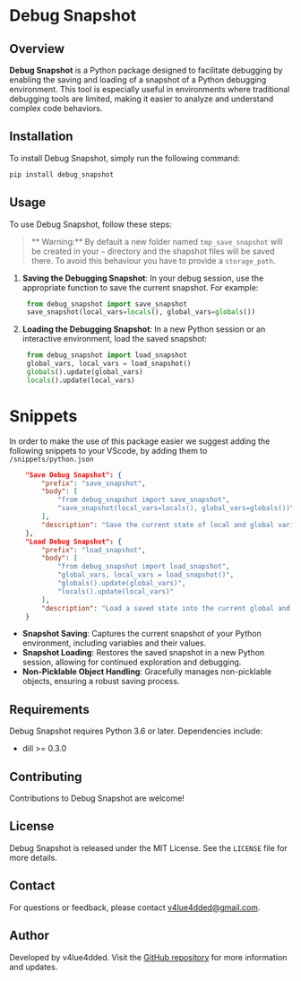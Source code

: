 # Debug Snapshot

## Overview

**Debug Snapshot** is a Python package designed to facilitate debugging by enabling the saving and loading of a snapshot of a Python debugging environment. This tool is especially useful in environments where traditional debugging tools are limited, making it easier to analyze and understand complex code behaviors.

## Installation

To install Debug Snapshot, simply run the following command:

```bash
pip install debug_snapshot
```

## Usage

To use Debug Snapshot, follow these steps:

> ** Warning:** By default a new folder named `tmp_save_snapshot` will be created in your `~` directory and the shapshot files will be saved there. To avoid this behaviour you have to provide a `storage_path`.

1. **Saving the Debugging Snapshot**:
   In your debug session, use the appropriate function to save the current snapshot. For example:
   ```python
    from debug_snapshot import save_snapshot
    save_snapshot(local_vars=locals(), global_vars=globals())
   ```

2. **Loading the Debugging Snapshot**:
   In a new Python session or an interactive environment, load the saved snapshot:
   ```python
    from debug_snapshot import load_snapshot
    global_vars, local_vars = load_snapshot()
    globals().update(global_vars)
    locals().update(local_vars)
   ```

# Snippets

In order to make the use of this package easier we suggest adding the following snippets to your VScode, by adding them to `/snippets/python.json` 
```json
    "Save Debug Snapshot": {
        "prefix": "save_snapshot",
        "body": [
            "from debug_snapshot import save_snapshot",
            "save_snapshot(local_vars=locals(), global_vars=globals())"
        ],
        "description": "Save the current state of local and global variables, excluding specific ones."
    },
    "Load Debug Snapshot": {
        "prefix": "load_snapshot",
        "body": [
            "from debug_snapshot import load_snapshot",
            "global_vars, local_vars = load_snapshot()",
            "globals().update(global_vars)",
            "locals().update(local_vars)"
        ],
        "description": "Load a saved state into the current global and local variables."
    }
```

- **Snapshot Saving**: Captures the current snapshot of your Python environment, including variables and their values.
- **Snapshot Loading**: Restores the saved snapshot in a new Python session, allowing for continued exploration and debugging.
- **Non-Picklable Object Handling**: Gracefully manages non-picklable objects, ensuring a robust saving process.

## Requirements

Debug Snapshot requires Python 3.6 or later. Dependencies include:
- dill >= 0.3.0

## Contributing

Contributions to Debug Snapshot are welcome!

## License

Debug Snapshot is released under the MIT License. See the `LICENSE` file for more details.

## Contact

For questions or feedback, please contact v4lue4dded@gmail.com.

## Author

Developed by v4lue4dded. Visit the [GitHub repository](https://github.com/v4lue4dded/debug_snapshot) for more information and updates.
